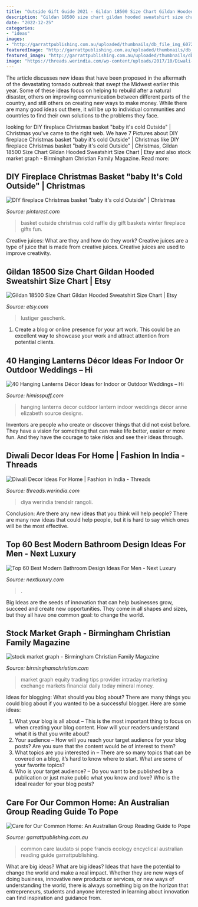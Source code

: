 ```yaml
---
title: "Outside Gift Guide 2021 - Gildan 18500 Size Chart Gildan Hooded Sweatshirt Size Chart"
description: "Gildan 18500 size chart gildan hooded sweatshirt size chart"
date: "2022-12-25"
categories:
- "ideas"
images:
- "http://garrattpublishing.com.au/uploaded/thumbnails/db_file_img_6072_480xauto.jpg"
featuredImage: "http://garrattpublishing.com.au/uploaded/thumbnails/db_file_img_6072_480xauto.jpg"
featured_image: "http://garrattpublishing.com.au/uploaded/thumbnails/db_file_img_6072_480xauto.jpg"
image: "https://threads.werindia.com/wp-content/uploads/2017/10/Diwali-Home-decoration-ideas-Threads-WeRIndia.jpg"
---
```



The article discusses new ideas that have been proposed in the aftermath of the devastating tornado outbreak that swept the Midwest earlier this year. Some of these ideas focus on helping to rebuild after a natural disaster, others on improving communication between different parts of the country, and still others on creating new ways to make money. While there are many good ideas out there, it will be up to individual communities and countries to find their own solutions to the problems they face.

	

		
looking for DIY fireplace Christmas basket &quot;baby it&#039;s cold Outside&quot; | Christmas you've came to the right web. We have 7 Pictures about DIY fireplace Christmas basket &quot;baby it&#039;s cold Outside&quot; | Christmas like DIY fireplace Christmas basket &quot;baby it&#039;s cold Outside&quot; | Christmas, Gildan 18500 Size Chart Gildan Hooded Sweatshirt Size Chart | Etsy and also stock market graph - Birmingham Christian Family Magazine. Read more:
		
    
## DIY Fireplace Christmas Basket &quot;baby It&#039;s Cold Outside&quot; | Christmas

<img loading=lazy src="https://i.pinimg.com/originals/7c/96/3c/7c963cdf62d64bfb62f7ecdba6fa269f.jpg" onerror="this.onerror=null;this.src='https://tse2.mm.bing.net/th?id=OIP.0ExCktM-B98uuk5sPV5pNgHaJ4&amp;pid=15.1';" alt="DIY fireplace Christmas basket &quot;baby it&#039;s cold Outside&quot; | Christmas">

_Source: pinterest.com_

>basket outside christmas cold raffle diy gift baskets winter fireplace gifts fun. 

	

Creative juices: What are they and how do they work?
Creative juices are a type of juice that is made from creative juices. Creative juices are used to improve creativity.

    
## Gildan 18500 Size Chart Gildan Hooded Sweatshirt Size Chart | Etsy

<img loading=lazy src="https://i.etsystatic.com/27841497/r/il/61164e/3073866781/il_1588xN.3073866781_5xmm.jpg" onerror="this.onerror=null;this.src='https://tse4.mm.bing.net/th?id=OIP.zsjcHJoWMSVM53HoKE04fgHaF7&amp;pid=15.1';" alt="Gildan 18500 Size Chart Gildan Hooded Sweatshirt Size Chart | Etsy">

_Source: etsy.com_

>lustiger geschenk. 

	

1. Create a blog or online presence for your art work. This could be an excellent way to showcase your work and attract attention from potential clients.

    
## 40 Hanging Lanterns Décor Ideas For Indoor Or Outdoor Weddings – Hi

<img loading=lazy src="https://www.himisspuff.com/wp-content/uploads/2017/09/Hanging-lantern-wedding-decor-5-e1577106184463.jpg" onerror="this.onerror=null;this.src='https://tse2.mm.bing.net/th?id=OIP.Y18MOxfCYGs21u5x2JAnrwHaLH&amp;pid=15.1';" alt="40 Hanging Lanterns Décor Ideas for Indoor or Outdoor Weddings – Hi">

_Source: himisspuff.com_

>hanging lanterns decor outdoor lantern indoor weddings décor anne elizabeth source designs. 

	

Inventors are people who create or discover things that did not exist before. They have a vision for something that can make life better, easier or more fun. And they have the courage to take risks and see their ideas through.

    
## Diwali Decor Ideas For Home | Fashion In India - Threads

<img loading=lazy src="https://threads.werindia.com/wp-content/uploads/2017/10/Diwali-Home-decoration-ideas-Threads-WeRIndia.jpg" onerror="this.onerror=null;this.src='https://tse4.mm.bing.net/th?id=OIP.deAuSwXoMEtvLTHO3luzUQHaE8&amp;pid=15.1';" alt="Diwali Decor Ideas For Home | Fashion in India - Threads">

_Source: threads.werindia.com_

>diya werindia trendslr rangoli. 

	

Conclusion: Are there any new ideas that you think will help people?
There are many new ideas that could help people, but it is hard to say which ones will be the most effective.

    
## Top 60 Best Modern Bathroom Design Ideas For Men - Next Luxury

<img loading=lazy src="https://nextluxury.com/wp-content/uploads/bathroom-waterfall-shower.jpg" onerror="this.onerror=null;this.src='https://tse1.mm.bing.net/th?id=OIP.-FFly_TlDsvJ0l_xMDfbxwAAAA&amp;pid=15.1';" alt="Top 60 Best Modern Bathroom Design Ideas For Men - Next Luxury">

_Source: nextluxury.com_

>. 

	

Big Ideas are the seeds of innovation that can help businesses grow, succeed and create new opportunities. They come in all shapes and sizes, but they all have one common goal: to change the world.

    
## Stock Market Graph - Birmingham Christian Family Magazine

<img loading=lazy src="https://birminghamchristian.com/wp-content/uploads/2016/03/stock-market-graph.jpg" onerror="this.onerror=null;this.src='https://tse3.mm.bing.net/th?id=OIP.nGFB7pJRThI9-s6-VvSn7wHaFj&amp;pid=15.1';" alt="stock market graph - Birmingham Christian Family Magazine">

_Source: birminghamchristian.com_

>market graph equity trading tips provider intraday marketing exchange markets financial daily today mineral money. 

	

Ideas for blogging: What should you blog about?
There are many things you could blog about if you wanted to be a successful blogger. Here are some ideas: 
1) What your blog is all about – This is the most important thing to focus on when creating your blog content. How will your readers understand what it is that you write about? 
2) Your audience – How will you reach your target audience for your blog posts? Are you sure that the content would be of interest to them? 
3) What topics are you interested in – There are so many topics that can be covered on a blog, it’s hard to know where to start. What are some of your favorite topics? 
4) Who is your target audience? – Do you want to be published by a publication or just make public what you know and love? Who is the ideal reader for your blog posts?

    
## Care For Our Common Home: An Australian Group Reading Guide To Pope

<img loading=lazy src="http://garrattpublishing.com.au/uploaded/thumbnails/db_file_img_6072_480xauto.jpg" onerror="this.onerror=null;this.src='https://tse3.mm.bing.net/th?id=OIP.frbWWSZr9J3_w8uPyOZxegHaKd&amp;pid=15.1';" alt="Care for Our Common Home: An Australian Group Reading Guide to Pope">

_Source: garrattpublishing.com.au_

>common care laudato si pope francis ecology encyclical australian reading guide garrattpublishing. 

	

What are big ideas?
What are big ideas? Ideas that have the potential to change the world and make a real impact. Whether they are new ways of doing business, innovative new products or services, or new ways of understanding the world, there is always something big on the horizon that entrepreneurs, students and anyone interested in learning about innovation can find inspiration and guidance from.

